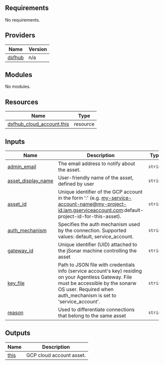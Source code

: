 <!-- BEGIN_TF_DOCS -->
## Requirements

No requirements.

## Providers

| Name | Version |
|------|---------|
| <a name="provider_dsfhub"></a> [dsfhub](#provider\_dsfhub) | n/a |

## Modules

No modules.

## Resources

| Name | Type |
|------|------|
| [dsfhub_cloud_account.this](https://registry.terraform.io/providers/imperva/dsfhub/latest/docs/resources/cloud_account) | resource |

## Inputs

| Name | Description | Type | Default | Required |
|------|-------------|------|---------|:--------:|
| <a name="input_admin_email"></a> [admin\_email](#input\_admin\_email) | The email address to notify about the asset. | `string` | n/a | yes |
| <a name="input_asset_display_name"></a> [asset\_display\_name](#input\_asset\_display\_name) | User-friendly name of the asset, defined by user | `string` | n/a | yes |
| <a name="input_asset_id"></a> [asset\_id](#input\_asset\_id) | Unique identifier of the GCP account in the form '<service account email>:<default project ID>' (e.g. my-service-account-name@my-project-id.iam.gserviceaccount.com:default-project-id-for-this-asset). | `string` | n/a | yes |
| <a name="input_auth_mechanism"></a> [auth\_mechanism](#input\_auth\_mechanism) | Specifies the auth mechanism used by the connection. Supported values: default, service\_account. | `string` | `"default"` | no |
| <a name="input_gateway_id"></a> [gateway\_id](#input\_gateway\_id) | Unique identifier (UID) attached to the jSonar machine controlling the asset | `string` | n/a | yes |
| <a name="input_key_file"></a> [key\_file](#input\_key\_file) | Path to JSON file with credentials info (service account's key) residing on your Agentless Gateway. File must be accessible by the sonarw OS user. Required when auth\_mechanism is set to 'service\_account'. | `string` | `null` | no |
| <a name="input_reason"></a> [reason](#input\_reason) | Used to differentiate connections that belong to the same asset | `string` | `"default"` | no |

## Outputs

| Name | Description |
|------|-------------|
| <a name="output_this"></a> [this](#output\_this) | GCP cloud account asset. |
<!-- END_TF_DOCS -->